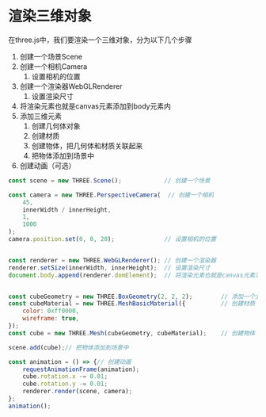 # 渲染三维对象

在three.js中，我们要渲染一个三维对象，分为以下几个步骤

1. 创建一个场景Scene
2. 创建一个相机Camera
   1. 设置相机的位置
3. 创建一个渲染器WebGLRenderer
   1. 设置渲染尺寸
4.  将渲染元素也就是canvas元素添加到body元素内
5. 添加三维元素
   1. 创建几何体对象
   2. 创建材质
   3. 创建物体，把几何体和材质关联起来
   4. 把物体添加到场景中
6. 创建动画（可选）

```js
const scene = new THREE.Scene();   			// 创建一个场景

const camera = new THREE.PerspectiveCamera(  // 创建一个相机
    45,
    innerWidth / innerHeight,
    1,
    1000
);
camera.position.set(0, 0, 20); 				// 设置相机的位置


const renderer = new THREE.WebGLRenderer();	// 创建一个渲染器
renderer.setSize(innerWidth, innerHeight);	// 设置渲染尺寸
document.body.append(renderer.domElement);	// 将渲染元素也就是canvas元素添加到body元素内，


const cubeGeometry = new THREE.BoxGeometry(2, 2, 2);		// 添加一个立方体几何对象
const cubeMaterial = new THREE.MeshBasicMaterial({			// 创建材质
    color: 0xff0000,
    wireframe: true,
});
const cube = new THREE.Mesh(cubeGeometry, cubeMaterial);	// 创建物体

scene.add(cube);// 把物体添加到场景中

const animation = () => {// 创建动画
    requestAnimationFrame(animation);
    cube.rotation.x -= 0.01;
    cube.rotation.y -= 0.01;
    renderer.render(scene, camera);
};
animation();
```

